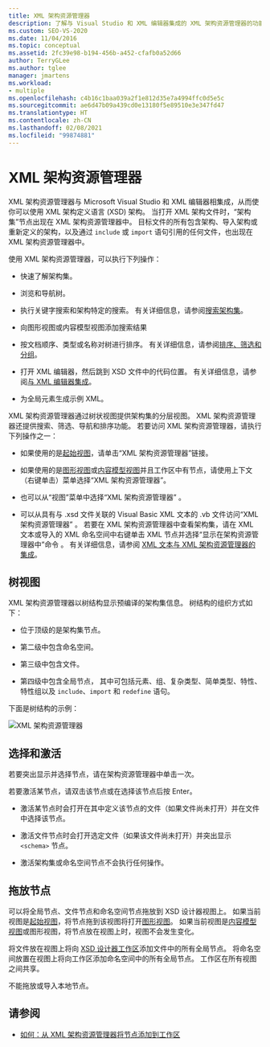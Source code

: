 ```yaml
---
title: XML 架构资源管理器
description: 了解与 Visual Studio 和 XML 编辑器集成的 XML 架构资源管理器的功能。
ms.custom: SEO-VS-2020
ms.date: 11/04/2016
ms.topic: conceptual
ms.assetid: 2fc39e98-b194-456b-a452-cfafb0a52d66
author: TerryGLee
ms.author: tglee
manager: jmartens
ms.workload:
- multiple
ms.openlocfilehash: c4b16c1baa039a2f1e812d35e7a4994ffc0d5e5c
ms.sourcegitcommit: ae6d47b09a439cd0e13180f5e89510e3e347fd47
ms.translationtype: HT
ms.contentlocale: zh-CN
ms.lasthandoff: 02/08/2021
ms.locfileid: "99874881"
---
```

# <a name="xml-schema-explorer"></a>XML 架构资源管理器

XML 架构资源管理器与 Microsoft Visual Studio 和 XML 编辑器相集成，从而使你可以使用 XML 架构定义语言 (XSD) 架构。 当打开 XML 架构文件时，“架构集”节点出现在 XML 架构资源管理器中。 目标文件的所有包含架构、导入架构或重新定义的架构，以及通过 `include` 或 `import` 语句引用的任何文件，也出现在 XML 架构资源管理器中。

使用 XML 架构资源管理器，可以执行下列操作：

- 快速了解架构集。

- 浏览和导航树。

- 执行关键字搜索和架构特定的搜索。 有关详细信息，请参阅[搜索架构集](../xml-tools/searching-the-schema-set.md)。

- 向图形视图或内容模型视图添加搜索结果

- 按文档顺序、类型或名称对树进行排序。 有关详细信息，请参阅[排序、筛选和分组](../xml-tools/sorting-filtering-and-grouping-xml-schema-explorer.md)。

- 打开 XML 编辑器，然后跳到 XSD 文件中的代码位置。 有关详细信息，请参阅[与 XML 编辑器集成](../xml-tools/integration-with-xml-editor.md)。

- 为全局元素生成示例 XML。

XML 架构资源管理器通过树状视图提供架构集的分层视图。 XML 架构资源管理器还提供搜索、筛选、导航和排序功能。 若要访问 XML 架构资源管理器，请执行下列操作之一：

- 如果使用的是[起始视图](../xml-tools/start-view.md)，请单击“XML 架构资源管理器”链接。

- 如果使用的是[图形视图](../xml-tools/graph-view.md)或[内容模型视图](../xml-tools/content-model-view.md)并且工作区中有节点，请使用上下文（右键单击）菜单选择“XML 架构资源管理器”。

- 也可以从“视图”菜单中选择“XML 架构资源管理器” 。

- 可以从具有与 .xsd 文件关联的 Visual Basic XML 文本的 .vb 文件访问“XML 架构资源管理器” 。 若要在 XML 架构资源管理器中查看架构集，请在 XML 文本或导入的 XML 命名空间中右键单击 XML 节点并选择“显示在架构资源管理器中”命令 。 有关详细信息，请参阅 [XML 文本与 XML 架构资源管理器的集成](../xml-tools/integration-of-xml-literals-with-xml-schema-explorer.md)。

## <a name="tree-view"></a>树视图
XML 架构资源管理器以树结构显示预编译的架构集信息。 树结构的组织方式如下：

- 位于顶级的是架构集节点。

- 第二级中包含命名空间。

- 第三级中包含文件。

- 第四级中包含全局节点， 其中可包括元素、组、复杂类型、简单类型、特性、特性组以及 `include`、`import` 和 `redefine` 语句。

下面是树结构的示例：

![XML 架构资源管理器](../xml-tools/media/xmlschemaexplorer.gif)

## <a name="selection-and-activation"></a>选择和激活
若要突出显示并选择节点，请在架构资源管理器中单击一次。

若要激活某节点，请双击该节点或在选择该节点后按 Enter。

- 激活某节点时会打开在其中定义该节点的文件（如果文件尚未打开）并在文件中选择该节点。

- 激活文件节点时会打开选定文件（如果该文件尚未打开）并突出显示 `<schema>` 节点。

- 激活架构集或命名空间节点不会执行任何操作。

## <a name="drag-and-drop-nodes"></a>拖放节点
可以将全局节点、文件节点和命名空间节点拖放到 XSD 设计器视图上。 如果当前视图是[起始视图](../xml-tools/start-view.md)，将节点拖到该视图将打开[图形视图](../xml-tools/graph-view.md)。 如果当前视图是[内容模型视图](../xml-tools/content-model-view.md)或图形视图，将节点放在视图上时，视图不会发生变化。

将文件放在视图上将向 [XSD 设计器工作区](../xml-tools/xml-schema-designer-workspace.md)添加文件中的所有全局节点。 将命名空间放置在视图上将向工作区添加命名空间中的所有全局节点。 工作区在所有视图之间共享。

 不能拖放或导入本地节点。

## <a name="see-also"></a>请参阅

- [如何：从 XML 架构资源管理器将节点添加到工作区](../xml-tools/how-to-add-nodes-to-the-workspace-from-the-xml-schema-explorer.md)
